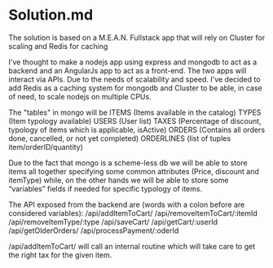 # Solution.md
The solution is based on a M.E.A.N. Fullstack app that will rely on Cluster for scaling and Redis for caching

I've thought to make a nodejs app using express and mongodb to act as a backend and an AngularJs app to act as a front-end. The two apps will interact via APIs.
Due to the needs of scalability and speed. I've decided to add Redis as a caching system for mongodb and Cluster to be able, in case of need, to scale nodejs on multiple CPUs.

The "tables" in mongo will be
ITEMS (Items available in the catalog)
TYPES (Item typology available)
USERS (User list)
TAXES (Percentage of discount, typology of items which is applicable, isActive)
ORDERS (Contains all orders done, cancelled, or not yet completed)
ORDERLINES (list of tuples item/orderID/quantity)

Due to the fact that mongo is a scheme-less db we will be able to store items all together specifying some common attributes (Price, discount and itemType) while, on the other hands we will be able to store some “variables” fields if needed for specific typology of items.

The API exposed from the backend are (words with a colon before are considered variables):
/api/addItemToCart/
/api/removeItemToCart/:itemId
/api/removeItemType/:type
/api/saveCart/
/api/getCart/:userId
/api/getOlderOrders/
/api/processPayment/:oderId

/api/addItemToCart/ will call an internal routine which will take care to get the right tax for the given item.
